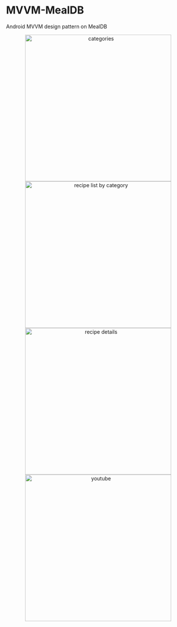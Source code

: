 # MVVM-MealDB
Android MVVM design pattern on MealDB

<p align="center">
  <img src="https://raw.githubusercontent.com/s4dman/MVVM-MealDB/master/app/src/main/res/drawable/screenshot1.png" width="400" alt="categories">
  <img src="https://raw.githubusercontent.com/s4dman/MVVM-MealDB/master/app/src/main/res/drawable/screenshot2.png" width="400" alt="recipe list by category">
  <img src="https://raw.githubusercontent.com/s4dman/MVVM-MealDB/master/app/src/main/res/drawable/screenshot3.png" width="400" alt="recipe details">
  <img src="https://raw.githubusercontent.com/s4dman/MVVM-MealDB/master/app/src/main/res/drawable/screenshot4.png" width="400" alt="youtube">
  </p>
